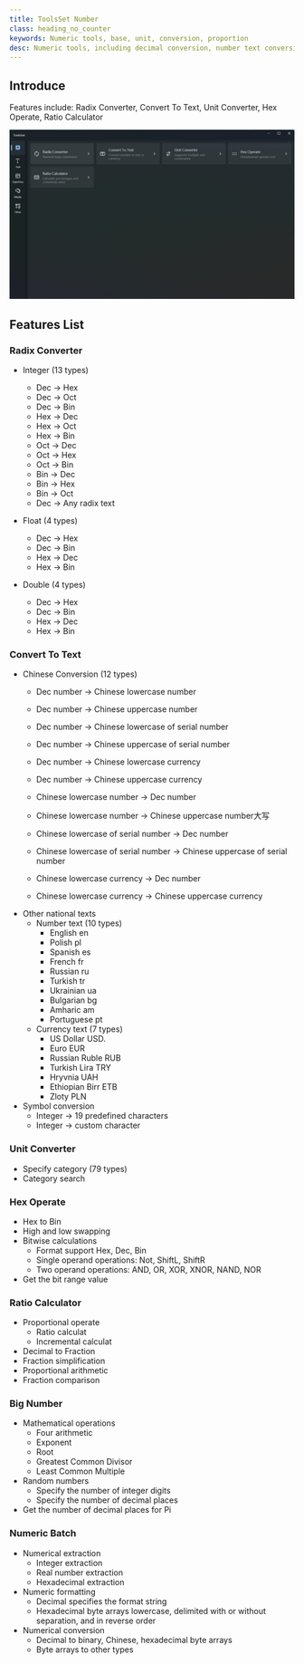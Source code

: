 ```yaml
---
title: ToolsSet Number
class: heading_no_counter
keywords: Numeric tools, base, unit, conversion, proportion
desc: Numeric tools, including decimal conversion, number text conversion, unit conversion, scale calculator, etc
---
```


## Introduce

Features include: Radix Converter, Convert To Text, Unit Converter, Hex Operate, Ratio Calculator

![](../assets/images/ToolsSet/ToolsSet00.png)

## Features List

### Radix Converter 
* Integer (13 types)
  * Dec -> Hex
  * Dec -> Oct
  * Dec -> Bin
  * Hex -> Dec
  * Hex -> Oct
  * Hex -> Bin
  * Oct -> Dec
  * Oct -> Hex
  * Oct -> Bin
  * Bin -> Dec
  * Bin -> Hex
  * Bin -> Oct
  * Dec -> Any radix text

* Float (4 types)
  * Dec -> Hex
  * Dec -> Bin
  * Hex -> Dec
  * Hex -> Bin

* Double (4 types)
  * Dec -> Hex
  * Dec -> Bin
  * Hex -> Dec
  * Hex -> Bin

### Convert To Text 
* Chinese Conversion (12 types)
  * Dec number -> Chinese lowercase number
  * Dec number -> Chinese uppercase number
  * Dec number -> Chinese lowercase of serial number
  * Dec number -> Chinese uppercase of serial number
  * Dec number -> Chinese lowercase currency
  * Dec number -> Chinese uppercase currency
  
  * Chinese lowercase number -> Dec number
  * Chinese lowercase number -> Chinese uppercase number大写
  * Chinese lowercase of serial number -> Dec number
  * Chinese lowercase of serial number -> Chinese uppercase of serial number
  * Chinese lowercase currency -> Dec number
  * Chinese lowercase currency -> Chinese uppercase currency
* Other national texts
  * Number text (10 types)
    * English en
    * Polish pl
    * Spanish es
    * French fr
    * Russian ru
    * Turkish tr
    * Ukrainian ua
    * Bulgarian bg
    * Amharic am
    * Portuguese pt
  * Currency text (7 types)
    * US Dollar USD.
    * Euro EUR
    * Russian Ruble RUB
    * Turkish Lira TRY
    * Hryvnia UAH
    * Ethiopian Birr ETB
    * Zloty PLN
* Symbol conversion
  * Integer -> 19 predefined characters
  * Integer -> custom character

### Unit Converter 
* Specify category (79 types)
* Category search

### Hex Operate 
* Hex to Bin
* High and low swapping
* Bitwise calculations
  * Format support Hex, Dec, Bin
  * Single operand operations: Not, ShiftL, ShiftR
  * Two operand operations: AND, OR, XOR, XNOR, NAND, NOR
* Get the bit range value

### Ratio Calculator 
* Proportional operate
  * Ratio calculat
  * Incremental calculat
* Decimal to Fraction
* Fraction simplification
* Proportional arithmetic
* Fraction comparison

### Big Number
* Mathematical operations
  * Four arithmetic
  * Exponent
  * Root
  * Greatest Common Divisor
  * Least Common Multiple
* Random numbers
  * Specify the number of integer digits
  * Specify the number of decimal places
* Get the number of decimal places for Pi

### Numeric Batch
* Numerical extraction
  * Integer extraction
  * Real number extraction
  * Hexadecimal extraction
* Numeric formatting
  * Decimal specifies the format string
  * Hexadecimal byte arrays lowercase, delimited with or without separation, and in reverse order
* Numerical conversion
  * Decimal to binary, Chinese, hexadecimal byte arrays
  * Byte arrays to other types
